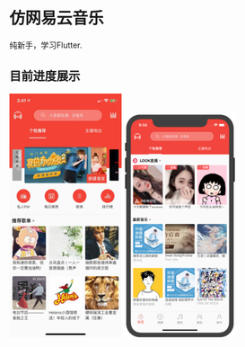 # 仿网易云音乐

纯新手，学习Flutter.

## 目前进度展示

<img src="https://raw.githubusercontent.com/FFFEGG/wangyi/master/images/538710A876C8EAE08BEB91330F9BD741.jpg" width="200">
<img src="https://raw.githubusercontent.com/FFFEGG/wangyi/master/images/oV0t5x4Do5NXKZ8e.png" width="200">
